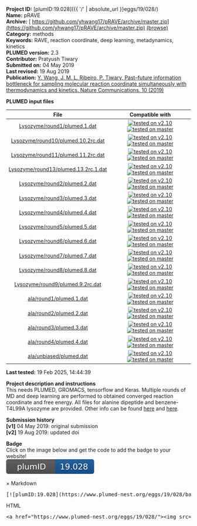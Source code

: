 **Project ID:** [plumID:19.028]({{ '/' | absolute_url }}eggs/19/028/)  
**Name:**  pRAVE  
**Archive:** [ https://github.com/yhwang17/pRAVE/archive/master.zip](https://github.com/yhwang17/pRAVE/archive/master.zip) [(browse)](https://github.com/yhwang17/pRAVE/tree/master)  
**Category:**  methods  
**Keywords:**  RAVE, reaction coordinate, deep learning, metadynamics, kinetics  
**PLUMED version:**  2.3  
**Contributor:**  Pratyush Tiwary  
**Submitted on:** 04 May 2019  
**Last revised:** 19 Aug 2019  
**Publication:** [Y. Wang, J. M. L. Ribeiro, P. Tiwary, Past–future information bottleneck for sampling molecular reaction coordinate simultaneously with thermodynamics and kinetics. Nature Communications. 10 (2019)](http://dx.doi.org/10.1038/s41467-019-11405-4)  
  
**PLUMED input files**  
  
| File     | Compatible with |  
|:--------:|:--------:|  
| [Lysozyme/round1/plumed.1.dat](./data/Lysozyme/round1/plumed.1.dat.md) |  [![tested on v2.10](https://img.shields.io/badge/v2.10-passing-green.svg)](data/Lysozyme/round1/plumed.1.dat.plumed.stderr) [![tested on master](https://img.shields.io/badge/master-passing-green.svg)](data/Lysozyme/round1/plumed.1.dat.plumed_master.stderr) |  
| [Lysozyme/round10/plumed.10.2rc.dat](./data/Lysozyme/round10/plumed.10.2rc.dat.md) |  [![tested on v2.10](https://img.shields.io/badge/v2.10-passing-green.svg)](data/Lysozyme/round10/plumed.10.2rc.dat.plumed.stderr) [![tested on master](https://img.shields.io/badge/master-passing-green.svg)](data/Lysozyme/round10/plumed.10.2rc.dat.plumed_master.stderr) |  
| [Lysozyme/round11/plumed.11.2rc.dat](./data/Lysozyme/round11/plumed.11.2rc.dat.md) |  [![tested on v2.10](https://img.shields.io/badge/v2.10-passing-green.svg)](data/Lysozyme/round11/plumed.11.2rc.dat.plumed.stderr) [![tested on master](https://img.shields.io/badge/master-passing-green.svg)](data/Lysozyme/round11/plumed.11.2rc.dat.plumed_master.stderr) |  
| [Lysozyme/round13/plumed.13.2rc.1.dat](./data/Lysozyme/round13/plumed.13.2rc.1.dat.md) |  [![tested on v2.10](https://img.shields.io/badge/v2.10-passing-green.svg)](data/Lysozyme/round13/plumed.13.2rc.1.dat.plumed.stderr) [![tested on master](https://img.shields.io/badge/master-passing-green.svg)](data/Lysozyme/round13/plumed.13.2rc.1.dat.plumed_master.stderr) |  
| [Lysozyme/round2/plumed.2.dat](./data/Lysozyme/round2/plumed.2.dat.md) |  [![tested on v2.10](https://img.shields.io/badge/v2.10-passing-green.svg)](data/Lysozyme/round2/plumed.2.dat.plumed.stderr) [![tested on master](https://img.shields.io/badge/master-passing-green.svg)](data/Lysozyme/round2/plumed.2.dat.plumed_master.stderr) |  
| [Lysozyme/round3/plumed.3.dat](./data/Lysozyme/round3/plumed.3.dat.md) |  [![tested on v2.10](https://img.shields.io/badge/v2.10-passing-green.svg)](data/Lysozyme/round3/plumed.3.dat.plumed.stderr) [![tested on master](https://img.shields.io/badge/master-passing-green.svg)](data/Lysozyme/round3/plumed.3.dat.plumed_master.stderr) |  
| [Lysozyme/round4/plumed.4.dat](./data/Lysozyme/round4/plumed.4.dat.md) |  [![tested on v2.10](https://img.shields.io/badge/v2.10-passing-green.svg)](data/Lysozyme/round4/plumed.4.dat.plumed.stderr) [![tested on master](https://img.shields.io/badge/master-passing-green.svg)](data/Lysozyme/round4/plumed.4.dat.plumed_master.stderr) |  
| [Lysozyme/round5/plumed.5.dat](./data/Lysozyme/round5/plumed.5.dat.md) |  [![tested on v2.10](https://img.shields.io/badge/v2.10-passing-green.svg)](data/Lysozyme/round5/plumed.5.dat.plumed.stderr) [![tested on master](https://img.shields.io/badge/master-passing-green.svg)](data/Lysozyme/round5/plumed.5.dat.plumed_master.stderr) |  
| [Lysozyme/round6/plumed.6.dat](./data/Lysozyme/round6/plumed.6.dat.md) |  [![tested on v2.10](https://img.shields.io/badge/v2.10-passing-green.svg)](data/Lysozyme/round6/plumed.6.dat.plumed.stderr) [![tested on master](https://img.shields.io/badge/master-passing-green.svg)](data/Lysozyme/round6/plumed.6.dat.plumed_master.stderr) |  
| [Lysozyme/round7/plumed.7.dat](./data/Lysozyme/round7/plumed.7.dat.md) |  [![tested on v2.10](https://img.shields.io/badge/v2.10-passing-green.svg)](data/Lysozyme/round7/plumed.7.dat.plumed.stderr) [![tested on master](https://img.shields.io/badge/master-passing-green.svg)](data/Lysozyme/round7/plumed.7.dat.plumed_master.stderr) |  
| [Lysozyme/round8/plumed.8.dat](./data/Lysozyme/round8/plumed.8.dat.md) |  [![tested on v2.10](https://img.shields.io/badge/v2.10-passing-green.svg)](data/Lysozyme/round8/plumed.8.dat.plumed.stderr) [![tested on master](https://img.shields.io/badge/master-passing-green.svg)](data/Lysozyme/round8/plumed.8.dat.plumed_master.stderr) |  
| [Lysozyme/round9/plumed.9.2rc.dat](./data/Lysozyme/round9/plumed.9.2rc.dat.md) |  [![tested on v2.10](https://img.shields.io/badge/v2.10-passing-green.svg)](data/Lysozyme/round9/plumed.9.2rc.dat.plumed.stderr) [![tested on master](https://img.shields.io/badge/master-passing-green.svg)](data/Lysozyme/round9/plumed.9.2rc.dat.plumed_master.stderr) |  
| [ala/round1/plumed.1.dat](./data/ala/round1/plumed.1.dat.md) |  [![tested on v2.10](https://img.shields.io/badge/v2.10-passing-green.svg)](data/ala/round1/plumed.1.dat.plumed.stderr) [![tested on master](https://img.shields.io/badge/master-passing-green.svg)](data/ala/round1/plumed.1.dat.plumed_master.stderr) |  
| [ala/round2/plumed.2.dat](./data/ala/round2/plumed.2.dat.md) |  [![tested on v2.10](https://img.shields.io/badge/v2.10-passing-green.svg)](data/ala/round2/plumed.2.dat.plumed.stderr) [![tested on master](https://img.shields.io/badge/master-passing-green.svg)](data/ala/round2/plumed.2.dat.plumed_master.stderr) |  
| [ala/round3/plumed.3.dat](./data/ala/round3/plumed.3.dat.md) |  [![tested on v2.10](https://img.shields.io/badge/v2.10-passing-green.svg)](data/ala/round3/plumed.3.dat.plumed.stderr) [![tested on master](https://img.shields.io/badge/master-passing-green.svg)](data/ala/round3/plumed.3.dat.plumed_master.stderr) |  
| [ala/round4/plumed.4.dat](./data/ala/round4/plumed.4.dat.md) |  [![tested on v2.10](https://img.shields.io/badge/v2.10-passing-green.svg)](data/ala/round4/plumed.4.dat.plumed.stderr) [![tested on master](https://img.shields.io/badge/master-passing-green.svg)](data/ala/round4/plumed.4.dat.plumed_master.stderr) |  
| [ala/unbiased/plumed.dat](./data/ala/unbiased/plumed.dat.md) |  [![tested on v2.10](https://img.shields.io/badge/v2.10-passing-green.svg)](data/ala/unbiased/plumed.dat.plumed.stderr) [![tested on master](https://img.shields.io/badge/master-passing-green.svg)](data/ala/unbiased/plumed.dat.plumed_master.stderr) |  
  
**Last tested:**  19 Feb 2025, 14:44:39
  
**Project description and instructions**  
This needs PLUMED, GROMACS, tensorflow and Keras. Multiple rounds of MD and deep learning are performed to obtained converged reaction coordinate and free energy. All files for alanine dipeptide and benzene-T4L99A lysozyme are provided. Other info can be found [here](https://aip.scitation.org/doi/10.1063/1.5025487) and [here](https://pubs.acs.org/doi/10.1021/acs.jctc.8b00869).

  
**Submission history**  
**[v1]** 04 May 2019: original submission  
**[v2]** 19 Aug 2019: updated doi  
  
**Badge**  
Click on the image below and get the code to add the badge to your website!  
<img src="./badge.svg" alt="plumeDnest:19.028" id="myBtn" class="badge">
<div id="myModal" class="modal">
  <div class="modal-content">
    <span class="close">&times;</span>
    Markdown<pre>[![plumID:19.028](https://www.plumed-nest.org/eggs/19/028/badge.svg)](https://www.plumed-nest.org/eggs/19/028/)</pre>
    HTML<pre>&lt;a href="https://www.plumed-nest.org/eggs/19/028/"&gt;&lt;img src="https://www.plumed-nest.org/eggs/19/028/badge.svg" alt="plumID:19.028"&gt;&lt;/a&gt;</pre>
  </div>
</div>
